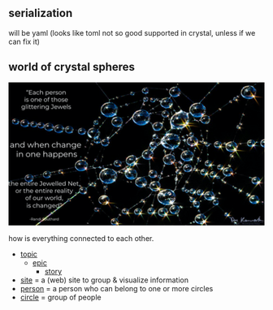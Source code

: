 ## serialization

will be yaml (looks like toml not so good supported in crystal, unless if we can fix it)

## world of crystal spheres

![](img/crystal_spheres.png)

how is everything connected to each other.

- [topic](topic.md)
  - [epic](epic.md)
    - [story](story.md)
- [site](site.md)     = a (web) site to group & visualize information
- [person](person.md) = a person who can belong to one or more circles
- [circle](circle.md) = group of people

